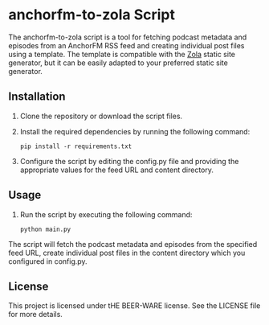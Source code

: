 # anchorfm-to-zola Script

The anchorfm-to-zola script is a tool for fetching podcast metadata and episodes from an AnchorFM RSS feed and creating individual post files using a template. The template is compatible with the [Zola](https://www.getzola.org/) static site generator, but it can be easily adapted to your preferred static site generator.

## Installation

1. Clone the repository or download the script files.
2. Install the required dependencies by running the following command:

   ```shell
   pip install -r requirements.txt

3. Configure the script by editing the config.py file and providing the appropriate values for the feed URL and content directory.

## Usage

1. Run the script by executing the following command:

   ```shell
   python main.py

The script will fetch the podcast metadata and episodes from the specified feed URL, create individual post files in the content directory which you configured in config.py.

## License

This project is licensed under tHE BEER-WARE license. See the LICENSE file for more details.